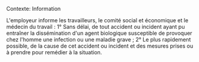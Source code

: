 Contexte: Information

L'employeur informe les travailleurs, le comité social et économique et le médecin du travail : 1° Sans délai, de tout accident ou incident ayant pu entraîner la dissémination d'un agent biologique susceptible de provoquer chez l'homme une infection ou une maladie grave ; 2° Le plus rapidement possible, de la cause de cet accident ou incident et des mesures prises ou à prendre pour remédier à la situation.